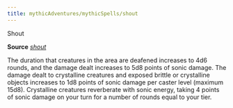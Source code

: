 ```yaml
---
title: mythicAdventures/mythicSpells/shout
---
```

Shout

**Source** [_shout_](spells/shout.md#_shout)

The duration that creatures in the area are deafened increases to 4d6 rounds, and the damage dealt increases to 5d8 points of sonic damage. The damage dealt to crystalline creatures and exposed brittle or crystalline objects increases to 1d8 points of sonic damage per caster level (maximum 15d8). Crystalline creatures reverberate with sonic energy, taking 4 points of sonic damage on your turn for a number of rounds equal to your tier.

